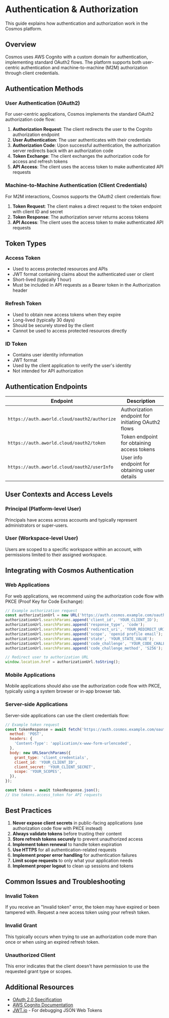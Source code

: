 # Authentication & Authorization

This guide explains how authentication and authorization work in the Cosmos platform.

## Overview

Cosmos uses AWS Cognito with a custom domain for authentication, implementing standard OAuth2 flows. The platform supports both user-centric authentication and machine-to-machine (M2M) authorization through client credentials.

## Authentication Methods

### User Authentication (OAuth2)

For user-centric applications, Cosmos implements the standard OAuth2 authorization code flow:

1. **Authorization Request**: The client redirects the user to the Cognito authorization endpoint
2. **User Authentication**: The user authenticates with their credentials
3. **Authorization Code**: Upon successful authentication, the authorization server redirects back with an authorization code
4. **Token Exchange**: The client exchanges the authorization code for access and refresh tokens
5. **API Access**: The client uses the access token to make authenticated API requests

### Machine-to-Machine Authentication (Client Credentials)

For M2M interactions, Cosmos supports the OAuth2 client credentials flow:

1. **Token Request**: The client makes a direct request to the token endpoint with client ID and secret
2. **Token Response**: The authorization server returns access tokens
3. **API Access**: The client uses the access token to make authenticated API requests

## Token Types

### Access Token

- Used to access protected resources and APIs
- JWT format containing claims about the authenticated user or client
- Short-lived (typically 1 hour)
- Must be included in API requests as a Bearer token in the Authorization header

### Refresh Token

- Used to obtain new access tokens when they expire
- Long-lived (typically 30 days)
- Should be securely stored by the client
- Cannot be used to access protected resources directly

### ID Token

- Contains user identity information
- JWT format
- Used by the client application to verify the user's identity
- Not intended for API authorization

## Authentication Endpoints

| Endpoint | Description |
|----------|-------------|
| `https://auth.aworld.cloud/oauth2/authorize` | Authorization endpoint for initiating OAuth2 flows |
| `https://auth.aworld.cloud/oauth2/token` | Token endpoint for obtaining access tokens |
| `https://auth.aworld.cloud/oauth2/userInfo` | User info endpoint for obtaining user details |

## User Contexts and Access Levels

### Principal (Platform-level User)

Principals have access across accounts and typically represent administrators or super-users.

### User (Workspace-level User)

Users are scoped to a specific workspace within an account, with permissions limited to their assigned workspace.

## Integrating with Cosmos Authentication

### Web Applications

For web applications, we recommend using the authorization code flow with PKCE (Proof Key for Code Exchange):

```javascript
// Example authorization request
const authorizationUrl = new URL('https://auth.cosmos.example.com/oauth2/authorize');
authorizationUrl.searchParams.append('client_id', 'YOUR_CLIENT_ID');
authorizationUrl.searchParams.append('response_type', 'code');
authorizationUrl.searchParams.append('redirect_uri', 'YOUR_REDIRECT_URI');
authorizationUrl.searchParams.append('scope', 'openid profile email');
authorizationUrl.searchParams.append('state', 'YOUR_STATE_VALUE');
authorizationUrl.searchParams.append('code_challenge', 'YOUR_CODE_CHALLENGE');
authorizationUrl.searchParams.append('code_challenge_method', 'S256');

// Redirect user to authorization URL
window.location.href = authorizationUrl.toString();
```

### Mobile Applications

Mobile applications should also use the authorization code flow with PKCE, typically using a system browser or in-app browser tab.

### Server-side Applications

Server-side applications can use the client credentials flow:

```javascript
// Example token request
const tokenResponse = await fetch('https://auth.cosmos.example.com/oauth2/token', {
  method: 'POST',
  headers: {
    'Content-Type': 'application/x-www-form-urlencoded',
  },
  body: new URLSearchParams({
    grant_type: 'client_credentials',
    client_id: 'YOUR_CLIENT_ID',
    client_secret: 'YOUR_CLIENT_SECRET',
    scope: 'YOUR_SCOPES',
  }),
});

const tokens = await tokenResponse.json();
// Use tokens.access_token for API requests
```

## Best Practices

1. **Never expose client secrets** in public-facing applications (use authorization code flow with PKCE instead)
2. **Always validate tokens** before trusting their content
3. **Store refresh tokens securely** to prevent unauthorized access
4. **Implement token renewal** to handle token expiration
5. **Use HTTPS** for all authentication-related requests
6. **Implement proper error handling** for authentication failures
7. **Limit scope requests** to only what your application needs
8. **Implement proper logout** to clean up sessions and tokens

## Common Issues and Troubleshooting

### Invalid Token

If you receive an "Invalid token" error, the token may have expired or been tampered with. Request a new access token using your refresh token.

### Invalid Grant

This typically occurs when trying to use an authorization code more than once or when using an expired refresh token.

### Unauthorized Client

This error indicates that the client doesn't have permission to use the requested grant type or scopes.

## Additional Resources

- [OAuth 2.0 Specification](https://oauth.net/2/)
- [AWS Cognito Documentation](https://docs.aws.amazon.com/cognito/latest/developerguide/what-is-amazon-cognito.html)
- [JWT.io](https://jwt.io/) - For debugging JSON Web Tokens
